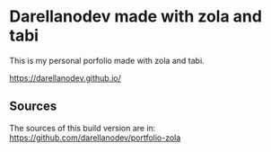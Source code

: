 # Darellanodev made with zola and tabi

This is my personal porfolio made with zola and tabi.

<https://darellanodev.github.io/>

## Sources

The sources of this build version are in: <https://github.com/darellanodev/portfolio-zola>
